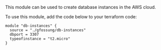 This module can be used to create database instances in the AWS cloud.

To use this module, add the code below to your terraform code:

```
module "db-instances" {
  source = "./gfossung/db-instances"
  dbport = 3307
  typeofinstance = "t2.micro"
}
```
